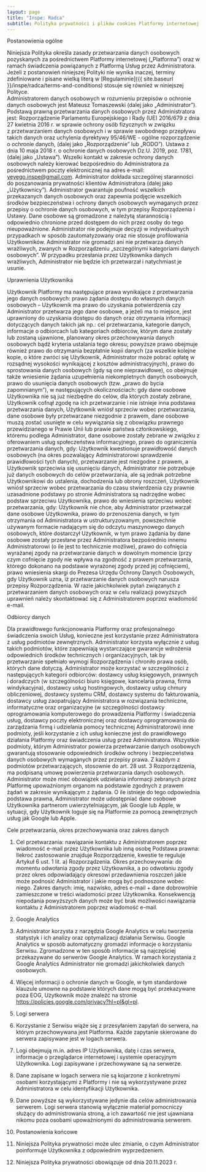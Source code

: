 ```yaml
---
layout: page
title: "Inspe: Radca"
subtitle: Polityka prywatności i plików cookies Platformy internetowej Inspe (dalej jako „Polityka”)
---
```


Postanowienia ogólne

Niniejsza Polityka określa zasady przetwarzania danych osobowych pozyskanych za pośrednictwem Platformy internetowej („Platforma”) oraz w ramach świadczenia powiązanych z Platformą Usług przez Administratora. Jeżeli z postanowień niniejszej Polityki nie wynika inaczej, terminy zdefiniowane i pisane wielką literą w [Regulaminie]({{ site.baseurl }}/inspe/radca/terms-and-conditions) stosuje się również w niniejszej Polityce.  
Administratorem danych osobowych w rozumieniu przepisów o ochronie danych osobowych jest Mateusz Tomaszewski (dalej jako „Administrator”).
Podstawą prawną przetwarzania danych osobowych przez Administratora jest:
Rozporządzenie Parlamentu Europejskiego i Rady (UE) 2016/679 z dnia 27 kwietnia 2016 r. w sprawie ochrony osób fizycznych w związku z przetwarzaniem danych osobowych i w sprawie swobodnego przepływu takich danych oraz uchylenia dyrektywy 95/46/WE - ogólne rozporządzenie o ochronie danych, (dalej jako „Rozporządzenie” lub „RODO”). 
Ustawa z dnia 10 maja 2018 r. o ochronie danych osobowych Dz.U. 2019, poz. 1781, (dalej jako „Ustawa”).
Wszelki kontakt w zakresie ochrony danych osobowych należy kierować bezpośrednio do Administratora za pośrednictwem poczty elektronicznej na adres e-mail: yeyego.inspe@gmail.com.
Administrator dokłada szczególnej staranności do poszanowania prywatności klientów Administratora (dalej jako „Użytkownicy”). Administrator gwarantuje poufność wszelkich przekazanych danych osobowych oraz zapewnia podjęcie wszelkich środków bezpieczeństwa i ochrony danych osobowych wymaganych przez przepisy o ochronie danych osobowych, w tym przepisy Rozporządzenia i Ustawy. Dane osobowe są gromadzone z należytą starannością i odpowiednio chronione przed dostępem do nich przez osoby do tego nieupoważnione.
Administrator nie podejmuje decyzji w indywidualnych przypadkach w sposób zautomatyzowany oraz nie stosuje profilowania Użytkowników. Administrator nie gromadzi ani nie przetwarza danych wrażliwych, zwanych w Rozporządzeniu „szczególnymi kategoriami danych osobowych”. W przypadku przesłania przez Użytkownika danych wrażliwych, Administrator nie będzie ich przetwarzał i natychmiast je usunie. 

Uprawnienia Użytkownika

Użytkownik Platformy ma następujące prawa wynikające z przetwarzania jego danych osobowych:
prawo żądania dostępu do własnych danych osobowych – Użytkownik ma prawo do uzyskania potwierdzenia czy Administrator przetwarza jego dane osobowe, a jeżeli ma to miejsce, jest uprawniony do uzyskania dostępu do danych oraz otrzymania informacji dotyczących danych takich jak np.: cel przetwarzania, kategorie danych, informacje o odbiorcach lub kategoriach odbiorców, którym dane zostały lub zostaną ujawnione, planowany okres przechowywania danych osobowych bądź kryteria ustalania tego okresu; powyższe prawo obejmuje również prawo do otrzymania bezpłatnie kopii danych (za wszelkie kolejne kopie, o które zwróci się Użytkownik, Administrator może pobrać opłatę w rozsądnej wysokości wynikającej z kosztów administracyjnych),
prawo do sprostowania danych osobowych (gdy są one nieprawidłowe), co obejmuje także wniesienie żądania uzupełnienia niekompletnych danych osobowych,
prawo do usunięcia danych osobowych (tzw. „prawo do bycia zapomnianym”), w następujących okolicznościach: gdy dane osobowe Użytkownika nie są już niezbędne do celów, dla których zostały zebrane, Użytkownik cofnął zgodę na ich przetwarzanie i nie istnieje inna podstawa przetwarzania danych, Użytkownik wniósł sprzeciw wobec przetwarzania, dane osobowe były przetwarzane niezgodnie z prawem, dane osobowe muszą zostać usunięte w celu wywiązania się z obowiązku prawnego przewidzianego w Prawie Unii lub prawie państwa członkowskiego, któremu podlega Administrator, dane osobowe zostały zebrane w związku z oferowaniem usług społeczeństwa informacyjnego,
prawo do ograniczenia przetwarzania danych, gdy: Użytkownik kwestionuje prawidłowość danych osobowych (na okres pozwalający Administratorowi sprawdzenie prawidłowości tych danych), przetwarzanie jest niezgodne z prawem, a Użytkownik sprzeciwia się usunięciu danych, Administrator nie potrzebuje już danych osobowych do celów przetwarzania, ale są jednak potrzebne Użytkownikowi do ustalenia, dochodzenia lub obrony roszczeń, Użytkownik wniósł sprzeciw wobec przetwarzania do czasu stwierdzenia czy prawnie uzasadnione podstawy po stronie Administratora są nadrzędne wobec podstaw sprzeciwu Użytkownika,
prawo do wniesienia sprzeciwu wobec przetwarzania, gdy: Użytkownik nie chce, aby Administrator przetwarzał dane osobowe Użytkownika, 
prawo do przenoszenia danych, w tym otrzymania od Administratora w ustrukturyzowanym, powszechnie używanym formacie nadającym się do odczytu maszynowego danych osobowych, które dostarczył Użytkownik, w tym prawo żądania by dane osobowe zostały przesłane przez Administratora bezpośrednio innemu Administratorowi (o ile jest to technicznie możliwe),
prawo do cofnięcia wyrażanej zgody na przetwarzanie danych w dowolnym momencie (przy czym cofnięcie zgody nie wpływa na zgodność z prawem przetwarzania, którego dokonano na podstawie wyrażonej zgody przed jej cofnięciem),
prawo wniesienia skargi do Prezesa Urzędu Ochrony Danych Osobowych, gdy Użytkownik uzna, iż przetwarzanie danych osobowych narusza przepisy Rozporządzenia.
W razie jakichkolwiek pytań związanych z przetwarzaniem danych osobowych oraz w celu realizacji powyższych uprawnień należy skontaktować się z Administratorem poprzez wiadomość e-mail.

Odbiorcy danych

Dla prawidłowego funkcjonowania Platformy oraz profesjonalnego świadczenia swoich Usług, konieczne jest korzystanie przez Administratora z usług podmiotów zewnętrznych. Administrator korzysta wyłącznie z usług takich podmiotów, które zapewniają wystarczające gwarancje wdrożenia odpowiednich środków technicznych i organizacyjnych, tak by przetwarzanie spełniało wymogi Rozporządzenia i chroniło prawa osób, których dane dotyczą. 
Administrator może korzystać w szczególności z następujących kategorii odbiorców:
dostawcy usług księgowych, prawnych i doradczych (w szczególności biuro księgowe, kancelaria prawna, firma windykacyjna),
dostawcy usług hostingowych,
dostawcy usług chmury obliczeniowej,
dostawcy systemu CRM,
dostawcy systemu do fakturowania,
dostawcy usług zaopatrujący Administratora w rozwiązania techniczne, informatyczne oraz organizacyjne (w szczególności dostawcy oprogramowania komputerowego do prowadzenia Platformy i świadczenia usług, dostawcy poczty elektronicznej oraz dostawcy oprogramowania do zarządzania firmą i udzielania pomocy technicznej Administratorowi) 
inne podmioty, jeśli korzystanie z ich usług konieczne jest do prawidłowego działania Platformy oraz świadczenia usług przez Administratora.
Wszystkie podmioty, którym Administrator powierza przetwarzanie danych osobowych gwarantują stosowanie odpowiednich środków ochrony i bezpieczeństwa danych osobowych wymaganych przez przepisy prawa.
Z każdym z podmiotów przetwarzających, stosownie do art. 28 ust. 3 Rozporządzenia, ma podpisaną umowę powierzenia przetwarzania danych osobowych.
Administrator może mieć obowiązek udzielania informacji zebranych przez Platformę upoważnionym organom na podstawie zgodnych z prawem żądań w zakresie wynikającym z żądania.
O ile istnieje do tego odpowiednia podstawa prawna, Administrator może udostępniać dane osobowe Użytkownika partnerom uwierzytelniającym, jak Google lub Apple, w sytuacji, gdy Użytkownik loguje się na Platformie za pomocą zewnętrznych usług jak Google lub Apple. 

Cele przetwarzania, okres przechowywania oraz zakres danych


1. Cel przetwarzania: nawiązanie kontaktu z Administratorem poprzez wiadomość e-mail przez Użytkownika lub inną osobę 
Podstawa prawna: Ilekroć zastosowanie znajduje Rozporządzenie, kwestie te reguluje Artykuł 6 ust. 1 lit. a) Rozporządzenia.
Okres przechowywania: do momentu odwołania zgody przez Użytkownika, a po odwołaniu zgody przez okres odpowiadający okresowi przedawnienia roszczeń jakie może podnosić Administrator i jakie mogą być podnoszone wobec niego.
Zakres danych: imię, nazwisko, adres e-mail + dane dobrowolnie zamieszczone w treści wiadomości przez Użytkownika.
Konsekwencją niepodania powyższych danych może być brak możliwości nawiązania kontaktu z Administratorem poprzez wiadomość e-mail.



5. Google Analytics
1. Administrator korzysta z narzędzia Google Analytics w celu tworzenia statystyk i ich analizy oraz optymalizacji działania Serwisu. Google Analytics w sposób automatyczny gromadzi informacje o korzystaniu Serwisu. Zgromadzone w ten sposób informacje są najczęściej przekazywane do serwerów Google Analytics. W ramach korzystania z Google Analytics Administrator nie gromadzi jakichkolwiek danych osobowych.   
2. Więcej informacji o ochronie danych w Google, w tym standardowe klauzule umowne na podstawie których dane mogą być przekazywane poza EOG, Użytkownik może znaleźć na stronie https://policies.google.com/privacy?hl=pl&gl=pl.

6. Logi serwera
1. Korzystanie z Serwisu wiąże się z przesyłaniem zapytań do serwera, na którym przechowywana jest Platforma. Każde zapytanie skierowane do serwera zapisywane jest w logach serwera. 
2. Logi obejmują m.in. adres IP Użytkownika, datę i czas serwera, informacje o przeglądarce internetowej i systemie operacyjnym Użytkownika. Logi zapisywane i przechowywane są na serwerze. 
3. Dane zapisane w logach serwera nie są kojarzone z konkretnymi osobami korzystającymi z Platformy i nie są wykorzystywane przez Administratora w celu identyfikacji Użytkownika.
4. Dane powyższe są wykorzystywane jedynie dla celów administrowania serwerem. Logi serwera stanowią wyłącznie materiał pomocniczy służący do administrowania stroną, a ich zawartość nie jest ujawniana nikomu poza osobami upoważnionymi do administrowania serwerem. 

 7. Postanowienia końcowe
1. Niniejsza Polityka prywatności może ulec zmianie, o czym Administrator poinformuje Użytkownika z odpowiednim wyprzedzeniem. 
2. Niniejsza Polityka prywatności obowiązuje od dnia 20.11.2023 r.
